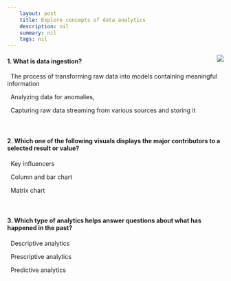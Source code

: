 ```yaml
---
    layout: post
    title: Explore concepts of data analytics 
    description: nil
    summary: nil
    tags: nil
---
```



 <a target="_blank" href="https://docs.microsoft.com/en-us/learn/modules/explore-concepts-of-data-analytics/5-knowledge-check/"><i class="fas fa-external-link-alt"></i> </a>
 <img align="right" src="https://docs.microsoft.com/en-us/learn/achievements/explore-concepts-of-data-analytics.svg">
####  1. What is data ingestion?


<i class='far fa-square'></i> &nbsp;&nbsp;The process of transforming raw data into models containing meaningful information

<i class='far fa-square'></i> &nbsp;&nbsp;Analyzing data for anomalies,

<i class='fas fa-check-square' style='color: Dodgerblue;'></i> &nbsp;&nbsp;Capturing raw data streaming from various sources and storing it
<br />
<br />
<br />

####  2. Which one of the following visuals displays the major contributors to a selected result or value?


<i class='fas fa-check-square' style='color: Dodgerblue;'></i> &nbsp;&nbsp;Key influencers

<i class='far fa-square'></i> &nbsp;&nbsp;Column and bar chart

<i class='far fa-square'></i> &nbsp;&nbsp;Matrix chart
<br />
<br />
<br />

####  3. Which type of analytics helps answer questions about what has happened in the past?


<i class='fas fa-check-square' style='color: Dodgerblue;'></i> &nbsp;&nbsp;Descriptive analytics

<i class='far fa-square'></i> &nbsp;&nbsp;Prescriptive analytics

<i class='far fa-square'></i> &nbsp;&nbsp;Predictive analytics
<br />
<br />
<br />
